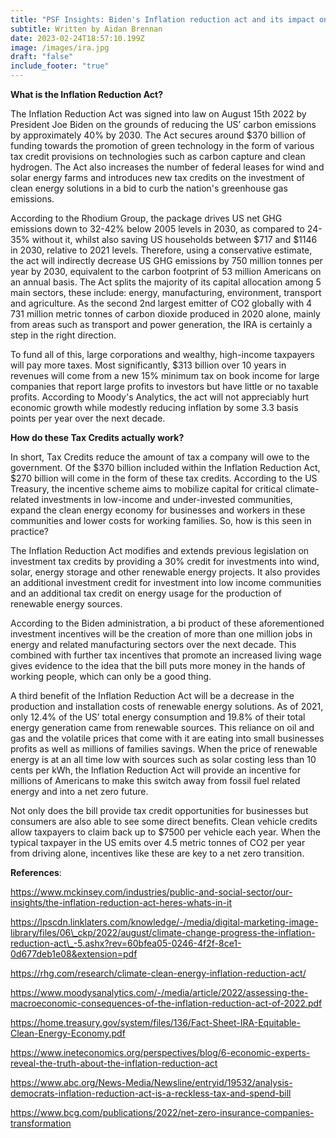 ```yaml
---
title: "PSF Insights: Biden's Inflation reduction act and its impact on climate tech"
subtitle: Written by Aidan Brennan
date: 2023-02-24T18:57:10.199Z
image: /images/ira.jpg
draft: "false"
include_footer: "true"
---
```

**What is the Inflation Reduction Act?** 

The Inflation Reduction Act was signed into law on August 15th 2022 by President Joe Biden on the grounds of reducing the US’ carbon emissions by approximately 40% by 2030. The Act secures around $370 billion of funding towards the promotion of green technology in the form of various tax credit provisions on technologies such as carbon capture and clean hydrogen. The Act also increases the number of federal leases for wind and solar energy farms and introduces new tax credits on the investment of clean energy solutions in a bid to curb the nation's greenhouse gas emissions. 

According to the Rhodium Group, the package drives US net GHG emissions down to 32-42% below 2005 levels in 2030, as compared to 24-35% without it, whilst also saving US households between $717 and $1146 in 2030, relative to 2021 levels. Therefore, using a conservative estimate, the act will indirectly decrease US GHG emissions by 750 million tonnes per year by 2030, equivalent to the carbon footprint of 53 million Americans on an annual basis. The Act splits the majority of its capital allocation among 5 main sectors, these include: energy, manufacturing, environment, transport and agriculture. As the second 2nd largest emitter of CO2 globally with 4 731 million metric tonnes of carbon dioxide produced in 2020 alone, mainly from areas such as transport and power generation, the IRA is certainly a step in the right direction. 

To fund all of this, large corporations and wealthy, high-income taxpayers will pay more taxes. Most significantly, $313 billion over 10 years in revenues will come from a new 15% minimum tax on book income for large companies that report large profits to investors but have little or no taxable profits. According to Moody's Analytics, the act will not appreciably hurt economic growth while modestly reducing inflation by some 3.3 basis points per year over the next decade.

**How do these Tax Credits actually work?** 

In short, Tax Credits reduce the amount of tax a company will owe to the government. Of the $370 billion included within the Inflation Reduction Act, $270 billion will come in the form of these tax credits. According to the US Treasury, the incentive scheme aims to mobilize capital for critical climate-related investments in low-income and under-invested communities, expand the clean energy economy for businesses and workers in these communities and lower costs for working families. So, how is this seen in practice? 

The Inflation Reduction Act modifies and extends previous legislation on investment tax credits by providing a 30% credit for investments into wind, solar, energy storage and other renewable energy projects. It also provides an additional investment credit for investment into low income communities and an additional tax credit on energy usage for the production of renewable energy sources. 

According to the Biden administration, a bi product of these aforementioned investment incentives will be the creation of more than one million jobs in energy and related manufacturing sectors over the next decade. This combined with further tax incentives that promote an increased living wage gives evidence to the idea that the bill puts more money in the hands of working people, which can only be a good thing. 

A third benefit of the Inflation Reduction Act will be a decrease in the production and installation costs of renewable energy solutions. As of 2021, only 12.4% of the US’ total energy consumption and 19.8% of their total energy generation came from renewable sources. This reliance on oil and gas and the volatile prices that come with it are eating into small businesses profits as well as millions of families savings. When the price of renewable energy is at an all time low with sources such as solar costing less than 10 cents per kWh, the Inflation Reduction Act will provide an incentive for millions of Americans to make this switch away from fossil fuel related energy and into a net zero future. 

Not only does the bill provide tax credit opportunities for businesses but consumers are also able to see some direct benefits. Clean vehicle credits allow taxpayers to claim back up to $7500 per vehicle each year. When the typical taxpayer in the US emits over 4.5 metric tonnes of CO2 per year from driving alone, incentives like these are key to a net zero transition.



**References**: 

https://www.mckinsey.com/industries/public-and-social-sector/our-insights/the-inflation-reduction-act-heres-whats-in-it 

https://lpscdn.linklaters.com/knowledge/-/media/digital-marketing-image-library/files/06\_ckp/2022/august/climate-change-progress-the-inflation-reduction-act\_-5.ashx?rev=60bfea05-0246-4f2f-8ce1-0d677deb1e08&extension=pdf 

https://rhg.com/research/climate-clean-energy-inflation-reduction-act/ 

https://www.moodysanalytics.com/-/media/article/2022/assessing-the-macroeconomic-consequences-of-the-inflation-reduction-act-of-2022.pdf 

https://home.treasury.gov/system/files/136/Fact-Sheet-IRA-Equitable-Clean-Energy-Economy.pdf 

https://www.ineteconomics.org/perspectives/blog/6-economic-experts-reveal-the-truth-about-the-inflation-reduction-act 

https://www.abc.org/News-Media/Newsline/entryid/19532/analysis-democrats-inflation-reduction-act-is-a-reckless-tax-and-spend-bill 

https://www.bcg.com/publications/2022/net-zero-insurance-companies-transformation